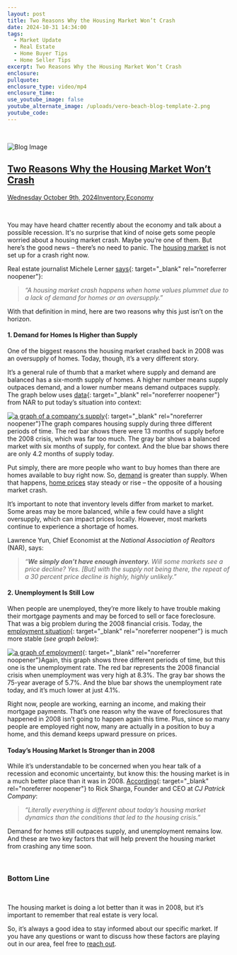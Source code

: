 ```yaml
---
layout: post
title: Two Reasons Why the Housing Market Won’t Crash
date: 2024-10-31 14:34:00
tags:
  - Market Update
  - Real Estate
  - Home Buyer Tips
  - Home Seller Tips
excerpt: Two Reasons Why the Housing Market Won’t Crash
enclosure:
pullquote:
enclosure_type: video/mp4
enclosure_time:
use_youtube_image: false
youtube_alternate_image: /uploads/vero-beach-blog-template-2.png
youtube_code:
---
```

&nbsp;

![Blog Image](https://files.keepingcurrentmatters.com/KeepingCurrentMatters/content/images/20241008/20241009-Two-Reasons-Why-the-Housing-Market-Won-t-Crash-original.png)

## [**Two Reasons Why the Housing Market Won’t Crash**]()

[Wednesday October 9th, 2024]()[Inventory,](https://www.simplifyingthemarket.com/en/category/inventory/?a=756766-5aa96cf21f40ef72c25018d99911fe40)[Economy](https://www.simplifyingthemarket.com/en/category/economy/?a=756766-5aa96cf21f40ef72c25018d99911fe40)

&nbsp;

You may have heard chatter recently about the economy and talk about a possible recession. It's no surprise that kind of noise gets some people worried about a housing market crash. Maybe you’re one of them. But here’s the good news – there’s no need to panic. The [housing market](https://www.simplifyingthemarket.com/2024/09/06/early-forecasts-for-the-2025-housing-market-infographic/?a=756766-5aa96cf21f40ef72c25018d99911fe40) is not set up for a crash right now.

Real estate journalist Michele Lerner [says](https://finance.yahoo.com/personal-finance/when-will-the-housing-market-crash-again-170038789.html){: target="_blank" rel="noreferrer noopener"}:

> *“A housing market crash happens when home values plummet due to a lack of demand for homes or an oversupply.”*

With that definition in mind, here are two reasons why this just isn’t on the horizon.

#### **1\. Demand for Homes Is Higher than Supply**

One of the biggest reasons the housing market crashed back in 2008 was an oversupply of homes. Today, though, it’s a very different story.

It’s a general rule of thumb that a market where supply and demand are balanced has a six-month supply of homes. A higher number means supply outpaces demand, and a lower number means demand outpaces supply. The graph below uses [data](https://www.nar.realtor/newsroom/existing-home-sales-dipped-2-5-in-august){: target="_blank" rel="noreferrer noopener"} from NAR to put today’s situation into context:

[![a graph of a company's supply](https://files.keepingcurrentmatters.com/KeepingCurrentMatters/content/images/20241008/20241009-Housing-Demand-Still-Outpaces-Supply-original.png)](https://files.keepingcurrentmatters.com/KeepingCurrentMatters/content/images/20241008/20241009-Housing-Demand-Still-Outpaces-Supply-original.png){: target="_blank" rel="noreferrer noopener"}The graph compares housing supply during three different periods of time. The red bar shows there were 13 months of supply before the 2008 crisis, which was far too much. The gray bar shows a balanced market with six months of supply, for context. And the blue bar shows there are only 4.2 months of supply today.

Put simply, there are more people who want to buy homes than there are homes available to buy right now. So, [demand](https://www.simplifyingthemarket.com/2024/09/19/falling-mortgage-rates-are-bringing-buyers-back/?a=756766-5aa96cf21f40ef72c25018d99911fe40) is greater than supply. When that happens, [home prices](https://www.simplifyingthemarket.com/2024/09/11/the-real-story-behind-whats-happening-with-home-prices/?a=756766-5aa96cf21f40ef72c25018d99911fe40) stay steady or rise – the opposite of a housing market crash.

It’s important to note that inventory levels differ from market to market. Some areas may be more balanced, while a few could have a slight oversupply, which can impact prices locally. However, most markets continue to experience a shortage of homes.

Lawrence Yun, Chief Economist at the *National Association of Realtors* (NAR), says:

> *“**We simply don’t have enough inventory.** Will some markets see a price decline? Yes. \[But\] with the supply not being there, the repeat of a 30 percent price decline is highly, highly unlikely.”*

#### **2\. Unemployment Is Still Low**

When people are unemployed, they’re more likely to have trouble making their mortgage payments and may be forced to sell or face foreclosure. That was a big problem during the 2008 financial crisis. Today, the [employment situation](https://www.bls.gov/news.release/empsit.nr0.htm){: target="_blank" rel="noreferrer noopener"} is much more stable (*see graph below*):

[![a graph of employment](https://files.keepingcurrentmatters.com/KeepingCurrentMatters/content/images/20241008/20241009-Unemployment-Is-Still-Very-Low-original.png)](https://files.keepingcurrentmatters.com/KeepingCurrentMatters/content/images/20241008/20241009-Unemployment-Is-Still-Very-Low-original.png){: target="_blank" rel="noreferrer noopener"}Again, this graph shows three different periods of time, but this one is the unemployment rate. The red bar represents the 2008 financial crisis when unemployment was very high at 8.3%. The gray bar shows the 75-year average of 5.7%. And the blue bar shows the unemployment rate today, and it’s much lower at just 4.1%.

Right now, people are working, earning an income, and making their mortgage payments. That’s one reason why the wave of foreclosures that happened in 2008 isn’t going to happen again this time. Plus, since so many people are employed right now, many are actually in a position to buy a home, and this demand keeps upward pressure on prices.

#### **Today’s Housing Market Is Stronger than in 2008**

While it’s understandable to be concerned when you hear talk of a recession and economic uncertainty, but know this: the housing market is in a much better place than it was in 2008. [According](https://finance.yahoo.com/personal-finance/when-will-the-housing-market-crash-again-170038789.html){: target="_blank" rel="noreferrer noopener"} to Rick Sharga, Founder and CEO at *CJ Patrick Company*:

> *“Literally everything is different about today’s housing market dynamics than the conditions that led to the housing crisis.”*

Demand for homes still outpaces supply, and unemployment remains low. And these are two key factors that will help prevent the housing market from crashing any time soon.

&nbsp;

### **Bottom Line**

&nbsp;

The housing market is doing a lot better than it was in 2008, but it’s important to remember that real estate is very local.

So, it’s always a good idea to stay informed about our specific market. If you have any questions or want to discuss how these factors are playing out in our area, feel free to [reach out](https://www.simplifyingthemarket.com/2024/09/26/dont-fall-for-these-real-estate-agent-myths/?a=756766-5aa96cf21f40ef72c25018d99911fe40).

&nbsp;